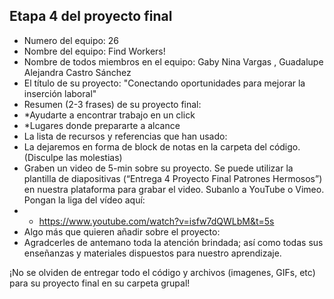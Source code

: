 ## Etapa 4 del proyecto final

- Numero del equipo:  26    
- Nombre del equipo:  Find Workers!     
- Nombre de todos miembros en el equipo:  Gaby Nina Vargas ,  Guadalupe Alejandra Castro Sánchez
- El título de su proyecto:   "Conectando oportunidades para mejorar la inserción laboral"  
- Resumen (2-3 frases) de su proyecto final:
- *Ayudarte a encontrar trabajo en un click
- *Lugares donde prepararte a alcance
- La lista de recursos y referencias que han usado:
- La dejaremos en forma de block de notas en la carpeta del código. (Disculpe las molestias) 
- Graben un video de 5-min sobre su proyecto. Se puede utilizar la plantilla de diapositivas (“Entrega 4 Proyecto Final Patrones Hermosos”) en nuestra plataforma para grabar el video. Subanlo a YouTube o Vimeo. Pongan la liga del vídeo aquí: 
- * https://www.youtube.com/watch?v=isfw7dQWLbM&t=5s
- Algo más que quieren añadir sobre el proyecto:
- Agradcerles de antemano toda la atención brindada; así como todas sus enseñanzas y materiales dispuestos para nuestro aprendizaje.

¡No se olviden de entregar todo el código y archivos (imagenes, GIFs, etc) para su proyecto final en su carpeta grupal!
